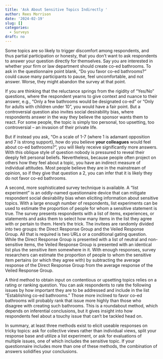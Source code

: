 ```yaml
---
title: 'Ask About Sensitive Topics Indirectly '
author: Rees Morrison
date: '2024-02-19'
slug: []
categories:
  - Surveys
draft: no
---
```


Some topics are so likely to trigger discomfort among respondents, and thus partial participation or honesty, that you don’t want to ask respondents to answer your question directly for themselves.  Say you are interested in whether your firm or law department should create co-ed bathrooms.  To ask in the questionnaire point blank, “Do you favor co-ed bathrooms?” could cause many participants to pause, feel uncomfortable, and not answer.   Worse, they might abandon the survey at that point.  

If you are thinking that the reluctance springs from the rigidity of “Yes/No” questions, where the respondent yearns to give context and nuance to their answer, e.g., “Only a few bathrooms would be designated co-ed” or “Only for adults with children under 10”, you would have a fair point.  But a controversial question also invites social desirability bias, where respondents answer in the way they believe the sponsor wants them to react.  For some people, the topic is simply too personal, too upsetting, too controversial – an invasion of their private life.

But if instead you ask, “On a scale of 1-7 (where 1 is adamant opposition and 7 is strong support), how do you believe **your colleagues** would feel about co-ed bathrooms?”, you will likely receive significantly more answers.  With this oblique style of question nobody is pressured to reveal their deeply felt personal beliefs.  Nevertheless, because people often project on others how they feel about a topic, you have an indirect measure of individual attitudes.   Most people believe they are in the mainstream of opinion, so if they give that question a 2, you can infer that it is likely they do not favor co-ed bathrooms. 

A second, more sophisticated survey technique is available.  A “list experiment” is an oddly-named  questionnaire device that can mitigate respondent social desirability bias when eliciting information about sensitive topics. With a large enough number of respondents, list experiments can be used to estimate the proportion of people for whom a sensitive statement is true.   The survey presents respondents with a list of items, experiences, or statements and asks them to select how many items in the list they agree with or pertain to them.  Here’s the trick.  The invitees are randomly divided into two groups: the Direct Response Group and the Veiled Response Group.  All that is required is two URLs or a conditional gating question.  While the Direct Response Group is presented with a list of neutral and non-sensitive items, the Veiled Response Group is presented with an identical list plus the sensitive item somewhere in it. With enough responses, survey researchers can estimate the proportion of people to whom the sensitive item pertains (or which they agree with) by subtracting the average response of the Direct Response Group from the average response of the Veiled Response Group.

A third method to obtain input on contentious or upsetting topics relies on a rating or ranking question. You can ask respondents to rate the following issues by how important they are to be addressed and include in the list “Establishing co-ed bathrooms.”  Those more inclined to favor co-ed bathrooms will probably rank that issue more highly than those who disagree with creating such bathrooms.  This is a roundabout method, which depends on inferential conclusions, but it gives insight into how respondents feel about a touchy issue that can’t be tackled head on. 

In summary, at least three methods exist to elicit useable responses on tricky topics: ask for collective views rather than individual views, split your response base and utilize a list experiment, or ask for evaluations of multiple issues, one of which includes the sensitive topic.  If your questionnaire includes more than one of these methods, the combination of answers solidifies your conclusions.

<!-- End of post -->
